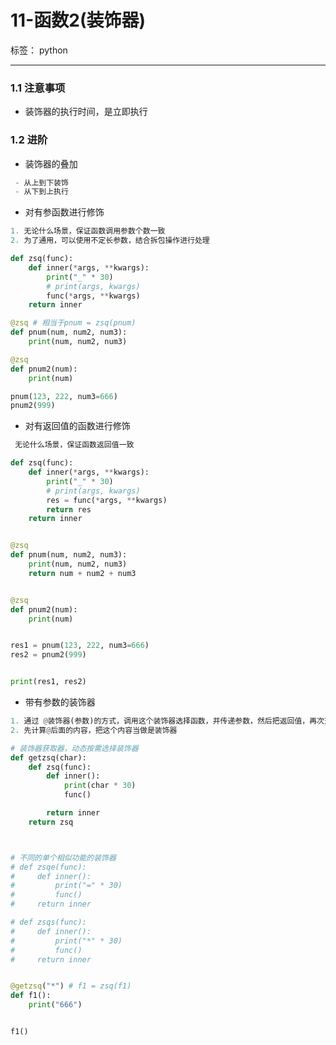 ﻿# 11-函数2(装饰器)

标签： python

---

### 1.1 注意事项

 - 装饰器的执行时间，是立即执行

### 1.2 进阶

 - 装饰器的叠加

```python
 - 从上到下装饰
 - 从下到上执行
```
 - 对有参函数进行修饰

```python
1. 无论什么场景，保证函数调用参数个数一致
2. 为了通用，可以使用不定长参数，结合拆包操作进行处理
```

```python
def zsq(func):
    def inner(*args, **kwargs):
        print("_" * 30)
        # print(args, kwargs)
        func(*args, **kwargs)
    return inner

@zsq # 相当于pnum = zsq(pnum)
def pnum(num, num2, num3):
    print(num, num2, num3)

@zsq
def pnum2(num):
    print(num)

pnum(123, 222, num3=666)
pnum2(999)
```
 

 - 对有返回值的函数进行修饰

```python
 无论什么场景，保证函数返回值一致
```

```python
def zsq(func):
    def inner(*args, **kwargs):
        print("_" * 30)
        # print(args, kwargs)
        res = func(*args, **kwargs)
        return res
    return inner


@zsq
def pnum(num, num2, num3):
    print(num, num2, num3)
    return num + num2 + num3


@zsq
def pnum2(num):
    print(num)


res1 = pnum(123, 222, num3=666)
res2 = pnum2(999)


print(res1, res2)
```

 - 带有参数的装饰器
 
```python
1. 通过 @装饰器(参数)的方式，调用这个装饰器选择函数，并传递参数，然后把返回值，再次充当装饰器进行使用
2. 先计算@后面的内容，把这个内容当做是装饰器
```

```python
# 装饰器获取器，动态按需选择装饰器
def getzsq(char):
    def zsq(func):
        def inner():
            print(char * 30)
            func()

        return inner
    return zsq



# 不同的单个相似功能的装饰器
# def zsqe(func):
#     def inner():
#         print("=" * 30)
#         func()
#     return inner

# def zsqs(func):
#     def inner():
#         print("*" * 30)
#         func()
#     return inner


@getzsq("*") # f1 = zsq(f1)
def f1():
    print("666")


f1()
```